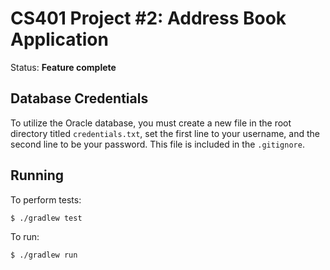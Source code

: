 # CS401 Project #2: Address Book Application

Status: **Feature complete**

## Database Credentials

To utilize the Oracle database, you must create a new file in the root directory titled `credentials.txt`, set the
first line to your username, and the second line to be your password. This file is included in the `.gitignore`.

## Running

To perform tests:

    $ ./gradlew test

To run:

    $ ./gradlew run